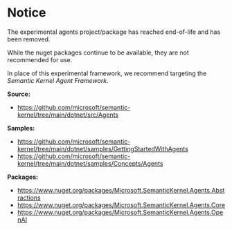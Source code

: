 # Notice

The experimental agents project/package has reached end-of-life and has been removed.

While the nuget packages continue to be available, they are not recommended for use.

In place of this experimental framework, we recommend targeting the _Semantic Kernel Agent Framework_.

**Source:**
- https://github.com/microsoft/semantic-kernel/tree/main/dotnet/src/Agents

**Samples:**
- https://github.com/microsoft/semantic-kernel/tree/main/dotnet/samples/GettingStartedWithAgents
- https://github.com/microsoft/semantic-kernel/tree/main/dotnet/samples/Concepts/Agents

**Packages:**
- https://www.nuget.org/packages/Microsoft.SemanticKernel.Agents.Abstractions
- https://www.nuget.org/packages/Microsoft.SemanticKernel.Agents.Core
- https://www.nuget.org/packages/Microsoft.SemanticKernel.Agents.OpenAI
